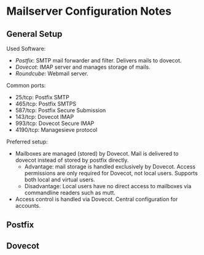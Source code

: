 Mailserver Configuration Notes
==============================

General Setup
-------------

Used Software:
- *Postfix*: SMTP mail forwarder and filter. Delivers mails to dovecot.
- *Dovecot*: IMAP server and manages storage of mails.
- *Roundcube*: Webmail server.

Common ports:
- 25/tcp: Postfix SMTP
- 465/tcp: Postfix SMTPS
- 587/tcp: Postfix Secure Submission
- 143/tcp: Dovecot IMAP
- 993/tcp: Dovecot Secure IMAP
- 4190/tcp: Managesieve protocol

Preferred setup:
- Mailboxes are managed (stored) by Dovecot. Mail is delivered to dovecot instead of stored by postfix directly.
  - Advantage: mail storage is handled exclusively by Dovecot. Access permissions are only required for Dovecot, not local users. Supports both local and virtual users.
  - Disadvantage: Local users have no direct access to mailboxes via commandline readers such as mutt.
- Access control is handled via Dovecot. Central configuration for accounts.

Postfix
-------

Dovecot
-------


